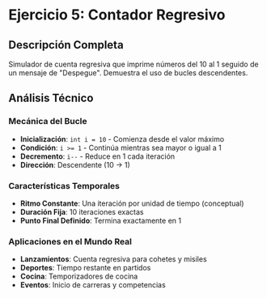 # Ejercicio 5: Contador Regresivo

## Descripción Completa
Simulador de cuenta regresiva que imprime números del 10 al 1 seguido de un mensaje de "Despegue". Demuestra el uso de bucles descendentes.

## Análisis Técnico

### Mecánica del Bucle
- **Inicialización**: `int i = 10` - Comienza desde el valor máximo
- **Condición**: `i >= 1` - Continúa mientras sea mayor o igual a 1
- **Decremento**: `i--` - Reduce en 1 cada iteración
- **Dirección**: Descendente (10 → 1)

### Características Temporales
- **Ritmo Constante**: Una iteración por unidad de tiempo (conceptual)
- **Duración Fija**: 10 iteraciones exactas
- **Punto Final Definido**: Termina exactamente en 1

### Aplicaciones en el Mundo Real
- **Lanzamientos**: Cuenta regresiva para cohetes y misiles
- **Deportes**: Tiempo restante en partidos
- **Cocina**: Temporizadores de cocina
- **Eventos**: Inicio de carreras y competencias

